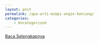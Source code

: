 ```yaml
---
layout: post
permalink: /apa-arti-mimpi-angin-kencang/
categories:
    - Uncategorized
---
```


[Baca Selengkapnya](/05)